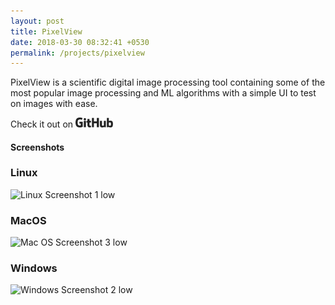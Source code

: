 ```yaml
---
layout: post
title: PixelView
date: 2018-03-30 08:32:41 +0530
permalink: /projects/pixelview
---
```



PixelView is a scientific digital image processing tool containing some of the most popular image processing and ML algorithms with a simple UI to test on images with ease.

Check it out on  <a href="https://github.com/axayjha/pixelview" target="_blank"><img src="https://github.com/axayjha/axayjha.github.io/raw/master/img/github.png" width="60px"></a>

<h4>Screenshots</h4>

### Linux
![Linux Screenshot 1 low](https://user-images.githubusercontent.com/10881563/122894178-97afc000-d364-11eb-858f-5c29dded4930.png)


### MacOS
![Mac OS Screenshot 3 low](https://user-images.githubusercontent.com/10881563/122894257-a9916300-d364-11eb-9384-45c156380209.png)

### Windows
![Windows Screenshot 2 low](https://user-images.githubusercontent.com/10881563/122894228-a26a5500-d364-11eb-9eb6-633a292e3a55.png)

###
